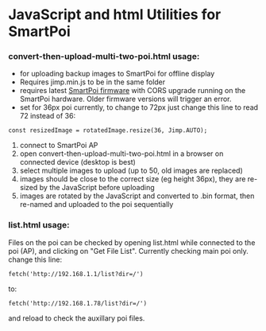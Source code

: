 # JavaScript and html Utilities for SmartPoi 

### convert-then-upload-multi-two-poi.html usage: 
- for uploading backup images to SmartPoi for offline display
- Requires jimp.min.js to be in the same folder
- requires latest [SmartPoi firmware](https://github.com/tomjuggler/SmartPoi-Firmware) with CORS upgrade running on the SmartPoi hardware. Older firmware versions will trigger an error. 
- set for 36px poi currently, to change to 72px just change this line to read 72 instead of 36: 
```
const resizedImage = rotatedImage.resize(36, Jimp.AUTO);
```

1. connect to SmartPoi AP
2. open convert-then-upload-multi-two-poi.html in a browser on connected device (desktop is best)
3. select multiple images to upload (up to 50, old images are replaced) 
4. images should be close to the correct size (eg height 36px), they are re-sized by the JavaScript before uploading
5. images are rotated by the JavaScript and converted to .bin format, then re-named and uploaded to the poi sequentially

### list.html usage: 
Files on the poi can be checked by opening list.html while connected to the poi (AP), and clicking on "Get File List". Currently checking main poi only. change this line: 
```
fetch('http://192.168.1.1/list?dir=/')
```
to: 
```
fetch('http://192.168.1.78/list?dir=/')
```
and reload to check the auxillary poi files. 
